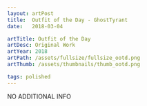 ```yaml
---
layout: artPost
title:  Outfit of the Day - GhostTyrant
date:   2018-03-04

artTitle: Outfit of the Day
artDesc: Original Work
artYear: 2018
artPath: /assets/fullsize/fullsize_ootd.png
artThumb: /assets/thumbnails/thumb_ootd.png

tags: polished
---
```


NO ADDITIONAL INFO